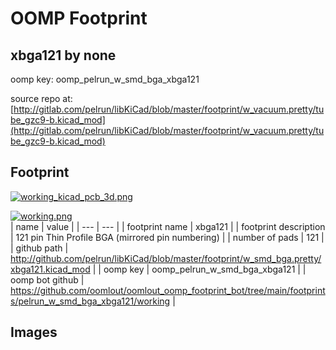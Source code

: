 # OOMP Footprint  
## xbga121  by none  
  
oomp key: oomp_pelrun_w_smd_bga_xbga121  
  
source repo at: [http://gitlab.com/pelrun/libKiCad/blob/master/footprint/w_vacuum.pretty/tube_gzc9-b.kicad_mod](http://gitlab.com/pelrun/libKiCad/blob/master/footprint/w_vacuum.pretty/tube_gzc9-b.kicad_mod)  
## Footprint  
  
[![working_kicad_pcb_3d.png](working_kicad_pcb_3d_600.png)](working_kicad_pcb_3d.png)  
  
[![working.png](working_600.png)](working.png)  
| name | value | 
| --- | --- | 
| footprint name | xbga121 | 
| footprint description | 121 pin Thin Profile BGA (mirrored pin numbering) | 
| number of pads | 121 | 
| github path | http://github.com/pelrun/libKiCad/blob/master/footprint/w_smd_bga.pretty/xbga121.kicad_mod | 
| oomp key | oomp_pelrun_w_smd_bga_xbga121 | 
| oomp bot github | https://github.com/oomlout/oomlout_oomp_footprint_bot/tree/main/footprints/pelrun_w_smd_bga_xbga121/working | 
## Images  
